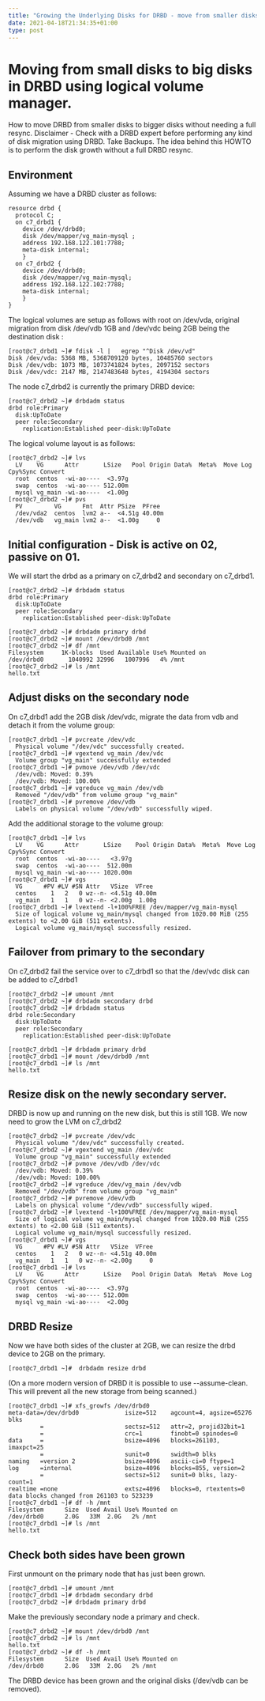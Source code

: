 ```yaml
---
title: "Growing the Underlying Disks for DRBD - move from smaller disks to bigger"
date: 2021-04-18T21:34:35+01:00
type: post
---
```


# Moving from small disks to big disks in DRBD using logical volume manager.

How to move DRBD from smaller disks to bigger disks without needing a full resync. Disclaimer - Check with a DRBD expert before performing any kind of disk migration using DRBD. Take Backups. The idea behind this HOWTO is to perform the disk growth without a full DRBD resync.

## Environment

Assuming we have a DRBD cluster as follows:

```
resource drbd {
  protocol C;
  on c7_drbd1 {
    device /dev/drbd0;
    disk /dev/mapper/vg_main-mysql ;
    address 192.168.122.101:7788;
    meta-disk internal;
    }
  on c7_drbd2 {
    device /dev/drbd0;
    disk /dev/mapper/vg_main-mysql;
    address 192.168.122.102:7788;
    meta-disk internal;
    }
}
```

The logical volumes are setup as follows with root on /dev/vda, original migration from disk /dev/vdb 1GB and /dev/vdc being 2GB being the destination disk :

```
[root@c7_drbd1 ~]# fdisk -l |   egrep "^Disk /dev/vd"
Disk /dev/vda: 5368 MB, 5368709120 bytes, 10485760 sectors
Disk /dev/vdb: 1073 MB, 1073741824 bytes, 2097152 sectors
Disk /dev/vdc: 2147 MB, 2147483648 bytes, 4194304 sectors
```

The node c7_drbd2 is currently the primary DRBD device:

```
[root@c7_drbd2 ~]# drbdadm status
drbd role:Primary
  disk:UpToDate
  peer role:Secondary
    replication:Established peer-disk:UpToDate
```

The logical volume layout is as follows:

```
[root@c7_drbd2 ~]# lvs
  LV    VG      Attr       LSize   Pool Origin Data%  Meta%  Move Log Cpy%Sync Convert
  root  centos  -wi-ao----  <3.97g                                                    
  swap  centos  -wi-ao---- 512.00m                                                    
  mysql vg_main -wi-ao----  <1.00g                                                    
[root@c7_drbd2 ~]# pvs
  PV         VG      Fmt  Attr PSize  PFree 
  /dev/vda2  centos  lvm2 a--  <4.51g 40.00m
  /dev/vdb   vg_main lvm2 a--  <1.00g     0 
```

## Initial configuration - Disk is active on 02, passive on 01.

We will start the drbd as a primary on c7_drbd2 and secondary on c7_drbd1.

```
[root@c7_drbd2 ~]# drbdadm status
drbd role:Primary
  disk:UpToDate
  peer role:Secondary
    replication:Established peer-disk:UpToDate
```

```
[root@c7_drbd2 ~]# drbdadm primary drbd
[root@c7_drbd2 ~]# mount /dev/drbd0 /mnt
[root@c7_drbd2 ~]# df /mnt
Filesystem     1K-blocks  Used Available Use% Mounted on
/dev/drbd0       1040992 32996   1007996   4% /mnt
[root@c7_drbd2 ~]# ls /mnt
hello.txt
```

## Adjust disks on the secondary node

On c7_drbd1 add the 2GB disk /dev/vdc, migrate the data from vdb and detach it from the volume group:
```
[root@c7_drbd1 ~]# pvcreate /dev/vdc
  Physical volume "/dev/vdc" successfully created.
[root@c7_drbd1 ~]# vgextend vg_main /dev/vdc
  Volume group "vg_main" successfully extended
[root@c7_drbd1 ~]# pvmove /dev/vdb /dev/vdc
  /dev/vdb: Moved: 0.39%
  /dev/vdb: Moved: 100.00%
[root@c7_drbd1 ~]# vgreduce vg_main /dev/vdb
  Removed "/dev/vdb" from volume group "vg_main"
[root@c7_drbd1 ~]# pvremove /dev/vdb
  Labels on physical volume "/dev/vdb" successfully wiped.
```

Add the additional storage to the volume group:

```
[root@c7_drbd1 ~]# lvs
  LV    VG      Attr       LSize    Pool Origin Data%  Meta%  Move Log Cpy%Sync Convert
  root  centos  -wi-ao----   <3.97g                                                    
  swap  centos  -wi-ao----  512.00m                                                    
  mysql vg_main -wi-ao---- 1020.00m                                                    
[root@c7_drbd1 ~]# vgs
  VG      #PV #LV #SN Attr   VSize  VFree 
  centos    1   2   0 wz--n- <4.51g 40.00m
  vg_main   1   1   0 wz--n- <2.00g  1.00g
[root@c7_drbd1 ~]# lvextend -l+100%FREE /dev/mapper/vg_main-mysql 
  Size of logical volume vg_main/mysql changed from 1020.00 MiB (255 extents) to <2.00 GiB (511 extents).
  Logical volume vg_main/mysql successfully resized.
```

## Failover from primary to the secondary

On c7_drbd2 fail the service over to c7_drbd1 so that the /dev/vdc disk can be added to c7_drbd1

```
[root@c7_drbd2 ~]# umount /mnt
[root@c7_drbd2 ~]# drbdadm secondary drbd
[root@c7_drbd2 ~]# drbdadm status
drbd role:Secondary
  disk:UpToDate
  peer role:Secondary
    replication:Established peer-disk:UpToDate
```

```
[root@c7_drbd1 ~]# drbdadm primary drbd
[root@c7_drbd1 ~]# mount /dev/drbd0 /mnt
[root@c7_drbd1 ~]# ls /mnt
hello.txt
```

## Resize disk on the newly secondary server.

DRBD is now up and running on the new disk, but this is still 1GB. We now need to grow the LVM on c7_drbd2

```
[root@c7_drbd2 ~]# pvcreate /dev/vdc
  Physical volume "/dev/vdc" successfully created.
[root@c7_drbd2 ~]# vgextend vg_main /dev/vdc
  Volume group "vg_main" successfully extended
[root@c7_drbd2 ~]# pvmove /dev/vdb /dev/vdc
  /dev/vdb: Moved: 0.39%
  /dev/vdb: Moved: 100.00%
[root@c7_drbd2 ~]# vgreduce /dev/vg_main /dev/vdb
  Removed "/dev/vdb" from volume group "vg_main"
[root@c7_drbd2 ~]# pvremove /dev/vdb
  Labels on physical volume "/dev/vdb" successfully wiped.
[root@c7_drbd2 ~]# lvextend -l+100%FREE /dev/mapper/vg_main-mysql 
  Size of logical volume vg_main/mysql changed from 1020.00 MiB (255 extents) to <2.00 GiB (511 extents).
  Logical volume vg_main/mysql successfully resized.
[root@c7_drbd1 ~]# vgs
  VG      #PV #LV #SN Attr   VSize  VFree 
  centos    1   2   0 wz--n- <4.51g 40.00m
  vg_main   1   1   0 wz--n- <2.00g     0 
[root@c7_drbd1 ~]# lvs
  LV    VG      Attr       LSize   Pool Origin Data%  Meta%  Move Log Cpy%Sync Convert
  root  centos  -wi-ao----  <3.97g                                                    
  swap  centos  -wi-ao---- 512.00m                                                    
  mysql vg_main -wi-ao----  <2.00g                                                    
```

## DRBD Resize

Now we have both sides of the cluster at 2GB, we can resize the drbd device to 2GB on the primary.
```
[root@c7_drbd1 ~]#  drbdadm resize drbd
```
(On a more modern version of DRBD it is possible to use --assume-clean. This will prevent all the new storage from being scanned.)
```
[root@c7_drbd1 ~]# xfs_growfs /dev/drbd0 
meta-data=/dev/drbd0             isize=512    agcount=4, agsize=65276 blks
         =                       sectsz=512   attr=2, projid32bit=1
         =                       crc=1        finobt=0 spinodes=0
data     =                       bsize=4096   blocks=261103, imaxpct=25
         =                       sunit=0      swidth=0 blks
naming   =version 2              bsize=4096   ascii-ci=0 ftype=1
log      =internal               bsize=4096   blocks=855, version=2
         =                       sectsz=512   sunit=0 blks, lazy-count=1
realtime =none                   extsz=4096   blocks=0, rtextents=0
data blocks changed from 261103 to 523239
[root@c7_drbd1 ~]# df -h /mnt
Filesystem      Size  Used Avail Use% Mounted on
/dev/drbd0      2.0G   33M  2.0G   2% /mnt
[root@c7_drbd1 ~]# ls /mnt
hello.txt
```

## Check both sides have been grown

First unmount on the primary node that has just been grown.

```
[root@c7_drbd1 ~]# umount /mnt
[root@c7_drbd1 ~]# drbdadm secondary drbd
[root@c7_drbd2 ~]# drbdadm primary drbd
```

Make the previously secondary node a primary and check.

```
[root@c7_drbd2 ~]# mount /dev/drbd0 /mnt
[root@c7_drbd2 ~]# ls /mnt
hello.txt
[root@c7_drbd2 ~]# df -h /mnt
Filesystem      Size  Used Avail Use% Mounted on
/dev/drbd0      2.0G   33M  2.0G   2% /mnt
```

The DRBD device has been grown and the original disks (/dev/vdb can be removed).
